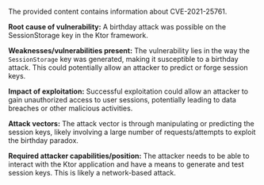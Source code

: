 The provided content contains information about CVE-2021-25761.

**Root cause of vulnerability:**
A birthday attack was possible on the SessionStorage key in the Ktor framework.

**Weaknesses/vulnerabilities present:**
The vulnerability lies in the way the `SessionStorage` key was generated, making it susceptible to a birthday attack. This could potentially allow an attacker to predict or forge session keys.

**Impact of exploitation:**
Successful exploitation could allow an attacker to gain unauthorized access to user sessions, potentially leading to data breaches or other malicious activities.

**Attack vectors:**
The attack vector is through manipulating or predicting the session keys, likely involving a large number of requests/attempts to exploit the birthday paradox.

**Required attacker capabilities/position:**
The attacker needs to be able to interact with the Ktor application and have a means to generate and test session keys. This is likely a network-based attack.